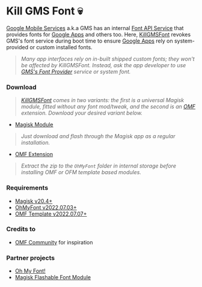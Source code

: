 
<!---
 ╭─────────────────────────────────────────╮
 │    Kill GMS Font Module. | @MrCarb0n    │
 ├─────────────────────────────────────────┤
 │   Give proper credit before doing any   │
 │      distribution or modification.      │
 │        All files licensed under         │
 │     GNU General Public License v3.0     │
 ├─────────────────────────────────────────┤
 │ https://github.com/MrCarb0n/killgmsfont │
 ╰─────────────────────────────────────────╯
-->

# Kill GMS Font :skull:

[Google Mobile Services][1] a.k.a GMS has an internal [Font API Service][2] that provides
fonts for [Google Apps][3] and others too. Here, [KillGMSFont][4] revokes GMS's font
service during boot time to ensure [Google Apps][3] rely on system-provided or custom
installed fonts.

> *Many app interfaces rely on in-built shipped custom fonts; they won't be affected
> by KillGMSFont. Instead, ask the app developer to use [GMS's Font Provider][2] service or
> system font.*

### Download

> *[KillGMSFont][4] comes in two variants: the first is a universal Magisk module,
> fitted without any font mod/tweak, and the second is an [OMF][10] extension. Download your
> desired variant below.*

- [Magisk Module][5]
> *Just download and flash through the Magisk app as a regular installation.*
- [OMF Extension][6]
> *Extract the zip to the `OhMyFont` folder in internal storage before installing OMF or OFM template
> based modules.*

### Requirements
- [Magisk v20.4+][7]
- [OhMyFont v2022.07.03+][8]
- [OMF Template v2022.07.07+][9]

### Credits to
- [OMF Community][10] for inspiration

### Partner projects
- [Oh My Font!][11]
- [Magisk Flashable Font Module][12]

[1]: https://www.android.com/gms
[2]: https://developer.android.com/guide/topics/ui/look-and-feel/downloadable-fonts
[3]: https://play.google.com/store/apps/dev?id=5700313618786177705
[4]: https://github.com/MrCarb0n/killgmsfont
[5]: https://github.com/MrCarb0n/killgmsfont/releases/download/v1.6/killgmsfont_v1.6.zip
[6]: /extension/killgmsfont.zip?raw=true
[7]: https://github.com/topjohnwu/Magisk/releases
[8]: https://gitlab.com/nongthaihoang/oh_my_font/-/raw/master/releases/OMF.zip
[9]: https://gitlab.com/nongthaihoang/omftemplate
[10]: https://t.me/ohmyfont
[11]: https://gitlab.com/nongthaihoang/oh_my_font
[12]: https://t.me/MFFMMain
